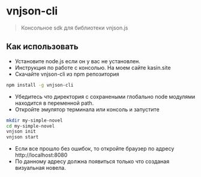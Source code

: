 # vnjson-cli
> Консольное sdk для библиотеки vnjson.js

## Как использовать

  * Установите node.js если он у вас не установлен.
  * Инструкция по работе с консолью. На моем сайте kasin.site
  * Скачайте vnjson-cli из npm репозитория
```bash
npm install -g vnjson-cli
```

  * Убедитесь что директория с сохранеными глобально node модулями
    находится в переменной path.
  * Откройте эмулятор терминала или консоль и запустите

```bash
mkdir my-simple-novel
cd my-simple-novel
vnjson init
vnjson start

```
  * Если все прошло без ошибок, то откройте браузер
    по адресу http://localhost:8080
  * По данному адресу должна появиться только что созданая визуальная новела.



